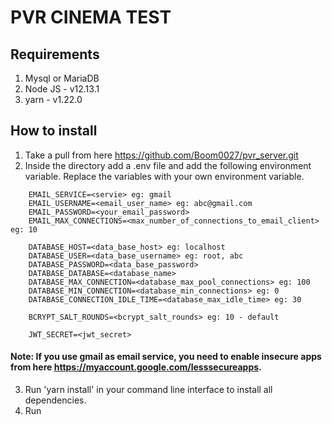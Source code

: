 # PVR CINEMA TEST

## Requirements

1. Mysql or MariaDB
2. Node JS - v12.13.1
3. yarn - v1.22.0

## How to install

1. Take a pull from here https://github.com/Boom0027/pvr_server.git
2. Inside the directory add a .env file and add the following environment variable. Replace the variables with your own environment variable.
```.env
    EMAIL_SERVICE=<servie> eg: gmail
    EMAIL_USERNAME=<email_user_name> eg: abc@gmail.com
    EMAIL_PASSWORD=<your_email_password>
    EMAIL_MAX_CONNECTIONS=<max_number_of_connections_to_email_client> eg: 10

    DATABASE_HOST=<data_base_host> eg: localhost
    DATABASE_USER=<data_base_username> eg: root, abc
    DATABASE_PASSWORD=<data_base_password>
    DATABASE_DATABASE=<database_name>
    DATABASE_MAX_CONNECTION=<database_max_pool_connections> eg: 100
    DATABASE_MIN_CONNECTION=<database_min_connections> eg: 0
    DATABASE_CONNECTION_IDLE_TIME=<database_max_idle_time> eg: 30

    BCRYPT_SALT_ROUNDS=<bcrypt_salt_rounds> eg: 10 - default

    JWT_SECRET=<jwt_secret>
```
#### Note: If you use gmail as email service, you need to enable insecure apps from here https://myaccount.google.com/lesssecureapps.
3. Run 'yarn install' in your command line interface to install all dependencies.
4. Run 